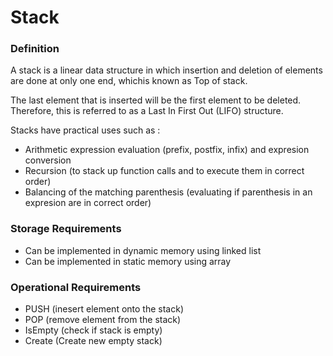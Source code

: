 # Stack

### Definition

A stack is a linear data structure in which insertion and deletion of elements are done at only one end, whichis known as Top of stack. 

The last element that is inserted will be the first element to be deleted. Therefore, this is referred to as a Last In First Out (LIFO) structure.

Stacks have practical uses such as :
 - Arithmetic expression evaluation (prefix, postfix, infix) and expresion conversion
 - Recursion (to stack up function calls and to execute them in correct order)
 - Balancing of the matching parenthesis (evaluating if parenthesis in an expresion are in correct order)

### Storage Requirements

- Can be implemented in dynamic memory using linked list
- Can be implemented in static memory using array

### Operational Requirements

- PUSH (inesert element onto the stack)
- POP (remove element from the stack)
- IsEmpty (check if stack is empty)
- Create (Create new empty stack)